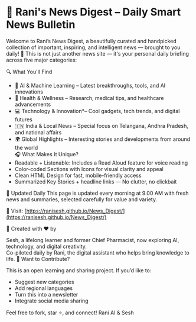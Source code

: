 # 🌟 Rani's News Digest – Daily Smart News Bulletin
Welcome to Rani’s News Digest, a beautifully curated and handpicked collection of important, inspiring, and intelligent news — brought to you daily!
📰 This is not just another news site — it's your personal daily briefing across five major categories:

🔍 What You'll Find

- 🧠 AI & Machine Learning – Latest breakthroughs, tools, and AI innovations  
- 🏥 Health & Wellness – Research, medical tips, and healthcare advancements  
- 💻 Technology & Innovation*– Cool gadgets, tech trends, and digital futures  
- 🇮🇳 India & Local News – Special focus on Telangana, Andhra Pradesh, and national affairs  
- 🌍 Global Highlights – Interesting stories and developments from around the world  
🎧 What Makes It Unique?
- Readable + Listenable: Includes a Read Aloud feature for voice reading  
- Color-coded Sections with Icons for visual clarity and appeal  
- Clean HTML Design for fast, mobile-friendly access  
- Summarized Key Stories + headline links — No clutter, no clickbait  

📅 Updated Daily
This page is updated every morning at 9.00 AM with fresh news and summaries, selected carefully for value and variety.

📍 Visit: [https://ranisesh.github.io/News_Digest/](https://ranisesh.github.io/News_Digest/)

🤝 Created with ❤️ by

Sesh, a lifelong learner and former Chief Pharmacist, now exploring AI, technology, and digital creativity.  
Co-piloted daily by Rani, the digital assistant who helps bring knowledge to life.
🌱 Want to Contribute?

This is an open learning and sharing project. If you’d like to:
- Suggest new categories  
- Add regional languages  
- Turn this into a newsletter  
- Integrate social media sharing  

Feel free to fork, star ⭐, and connect!
Rani AI & Sesh



